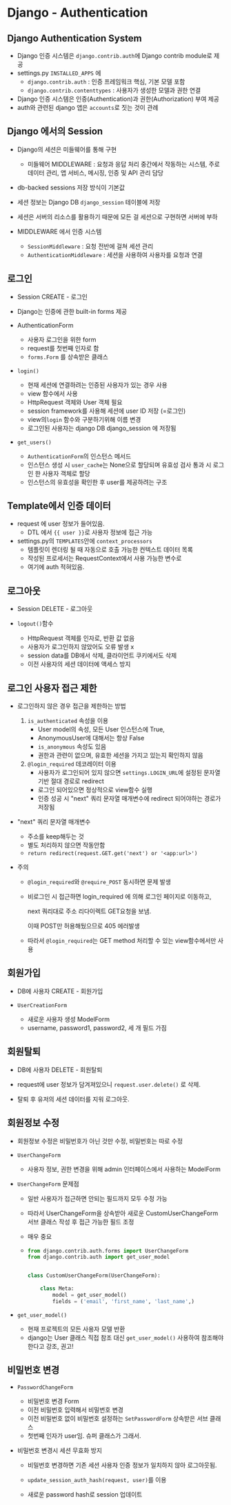 # Django - Authentication

## Django Authentication System

- Django 인증 시스템은 `django.contrib.auth`에 Django contrib module로 제공
- settings.py `INSTALLED_APPS` 에 
  - `django.contrib.auth` : 인증 프레임워크 핵심, 기본 모델 포함
  -  `django.contrib.contenttypes` : 사용자가 생성한 모델과 권한 연결
- Django 인증 시스템은 인증(Authentication)과 권한(Authorization) 부여 제공
- auth와 관련된 django 앱은 `accounts`로 짓는 것이 관례



## Django 에서의 Session

- Django의 세션은 미들웨어를 통해 구현
  - 미들웨어 MIDDLEWARE : 요청과 응답 처리 중간에서 작동하는 시스템, 주로 데이터 관리, 앱 서비스, 메시징, 인증 및 API 관리 담당
- db-backed sessions 저장 방식이 기본값
- 세션 정보는 Django DB `django_session` 테이블에 저장
- 세션은 서버의 리소스를 활용하기 때문에 모든 걸 세션으로 구현하면 서버에 부하

- MIDDLEWARE 에서 인증 시스템
  - `SessionMiddleware` : 요청 전반에 걸쳐 세션 관리
  - `AuthenticationMiddleware` : 세션을 사용하여 사용자를 요청과 연결



## 로그인

- Session CREATE - 로그인
- Django는 인증에 관한 built-in forms 제공

- AuthenticationForm
  - 사용자 로그인을 위한 form
  - request를 첫번째 인자로 함
  - `forms.Form` 를 상속받은 클래스

- `login()`
  - 현재 세션에 연결하려는 인증된 사용자가 있는 경우 사용
  - view 함수에서 사용
  - HttpRequest 객체와 User 객체 필요
  - session framework를 사용해 세션에 user ID 저장 (=로그인)
  - view의`login` 함수와 구분하기위해 이름 변경
  - 로그인된 사용자는 django DB django_session 에 저장됨



- `get_users()`
  - `AuthenticationForm`의 인스턴스 메서드
  - 인스턴스 생성 시 `user_cache`는 None으로 할당되며 유효성 검사 통과 시 로그인 한 사용자 객체로 할당
  - 인스턴스의 유효성을 확인한 후 user를 제공하려는 구조



## Template에서 인증 데이터 

- request 에 user 정보가 들어있음.
  - DTL 에서 `{{ user }}`로 사용자 정보에 접근 가능
- settings.py의 `TEMPLATES`안에  `context_processors`
  - 템플릿이 렌더링 될 때 자동으로 호출 가능한 컨텍스트 데이터 목록
  - 작성된 프로세서는 RequestContext에서 사용 가능한 변수로
  - 여기에 auth 적혀있음.



## 로그아웃

- Session DELETE - 로그아웃

- `logout()`함수
  - HttpRequest 객체를 인자로, 반환 값 없음
  - 사용자가 로그인하지 않았어도 오류 발생 x
  - session data를 DB에서 삭제, 클라이언트 쿠키에서도 삭제
  - 이전 사용자의 세션 데이터에 액세스 방지





## 로그인 사용자 접근 제한

- 로그인하지 않은 경우 접근을 제한하는 방법

  1. `is_authenticated` 속성을 이용
     - User model의 속성, 모든 User 인스턴스에 True,
     - AnonymousUser에 대해서는 항상 False
     - `is_anonymous` 속성도 있음
     - 권한과 관련이 없으며, 유효한 세션을 가지고 있는지 확인하지 않음
  2. `@login_required` 데코레이터 이용
     - 사용자가 로그인되어 있지 않으면 `settings.LOGIN_URL`에 설정된 문자열 기반 절대 경로로 redirect
     - 로그인 되어있으면 정상적으로 view함수 실행
     - 인증 성공 시 "next" 쿼리 문자열 매개변수에 redirect 되어야하는 경로가 저장됨

- "next" 쿼리 문자열 매개변수

  - 주소를 keep해두는 것
  - 별도 처리하지 않으면 작동안함
  - `return redirect(request.GET.get('next') or '<app:url>')`

- 주의

  - `@login_required`와 `@require_POST` 동시하면 문제 발생

  - 비로그인 시 접근하면 login_required 에 의해 로그인 페이지로 이동하고,

    next 쿼리대로 주소 리다이렉트 GET요청을 보냄.

    이때 POST만 허용해뒀으므로 405 에러발생

  - 따라서 `@login_required`는 GET method 처리할 수 있는 view함수에서만 사용



## 회원가입

- DB에 사용자 CREATE - 회원가입

- `UserCreationForm`
  - 새로운 사용자 생성 ModelForm
  - username, password1, password2, 세 개 필드 가짐

## 회원탈퇴

- DB에 사용자 DELETE - 회원탈퇴
- request에 user 정보가 담겨져있으니 `request.user.delete()` 로 삭제. 

- 탈퇴 후 유저의 세션 데이터를 지워 로그아웃.



## 회원정보 수정

- 회원정보 수정은 비밀번호가 아닌 것만 수정, 비밀번호는 따로 수정

- `UserChangeForm`

  - 사용자 정보, 권한 변경을 위해 admin 인터페이스에서 사용하는 ModelForm

- `UserChangeForm` 문제점

  - 일반 사용자가 접근하면 안되는 필드까지 모두 수정 가능
  - 따라서 UserChangeForm을 상속받아 새로운 CustomUserChangeForm 서브 클래스 작성 후 접근 가능한 필드 조정
  - 매우 중요

  - ```python
    from django.contrib.auth.forms import UserChangeForm
    from django.contrib.auth import get_user_model
    
    
    class CustomUserChangeForm(UserChangeForm):
        
        class Meta:
            model = get_user_model()
            fields = ('email', 'first_name', 'last_name',)
    ```

- `get_user_model()`

  - 현재 프로젝트의 모든 사용자 모델 반환
  - django는 User 클래스 직접 참조 대신 `get_user_model()` 사용하여 참조해야한다고 강조, 권고!



## 비밀번호 변경

- `PasswordChangeForm`

  - 비밀번호 변경 Form
  - 이전 비밀번호 입력해서 비밀번호 변경
  - 이전 비밀번호 없이 비밀번호 설정하는 `SetPasswordForm` 상속받은 서브 클래스
  - 첫번째 인자가 user임. 슈퍼 클래스가 그래서.

- 비밀번호 변경시 세션 무효화 방지

  - 비밀번호 변경하면 기존 세션 사용자 인증 정보가 일치하지 않아 로그아웃됨.

  - `update_session_auth_hash(request, user)`를 이용

  - 새로운 password hash로 session 업데이트

    

